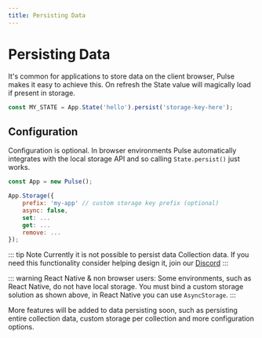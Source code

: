 ```yaml
---
title: Persisting Data
---
```


# Persisting Data

It's common for applications to store data on the client browser, Pulse makes it easy to achieve this. On refresh the State value will magically load if present in storage.

```js
const MY_STATE = App.State('hello').persist('storage-key-here');
```

## Configuration

Configuration is optional. In browser environments Pulse automatically integrates with the local storage API and so calling `State.persist()` just works.

```js
const App = new Pulse();

App.Storage({
    prefix: 'my-app' // custom storage key prefix (optional)
    async: false,
    set: ...
    get: ...
    remove: ...
});
```

::: tip Note
Currently it is not possible to persist data Collection data. If you need this functionality consider helping design it, join our [Discord](https://discord.gg/KvuJva)
:::

::: warning React Native & non browser users:
Some environments, such as React Native, do not have local storage. You must bind a custom storage solution as shown above, in React Native you can use `AsyncStorage`.
:::

More features will be added to data persisting soon, such as persisting entire collection data, custom storage per collection and more configuration options.
